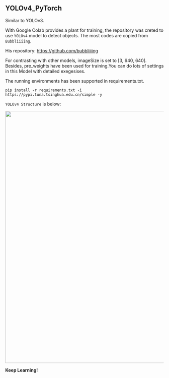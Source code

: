 ## YOLOv4_PyTorch

Similar to YOLOv3.

With Google Colab provides a plant for training, the repository was creted to use `YOLOv4` model to detect objects. The most codes are copied from `Bubbliiiing`. 

His repository: https://github.com/bubbliiiing

For contrasting with other models, imageSize is set to [3, 640, 640]. Besides, pre_weights have been used for training.You can do lots of settings in this Model with detailed exegesises.

The running environments has been supported in requirements.txt.

```
pip install -r requirements.txt -i https://pypi.tuna.tsinghua.edu.cn/simple -y
```
`YOLOv4 Structure` is below:

<img src="https://user-images.githubusercontent.com/86788385/208302095-402dce79-74a5-4a48-b9f1-b4a3a28aee3a.png" width="800">

**Keep Learning!**
